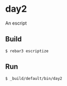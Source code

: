 day2
=====

An escript

Build
-----

    $ rebar3 escriptize

Run
---

    $ _build/default/bin/day2
